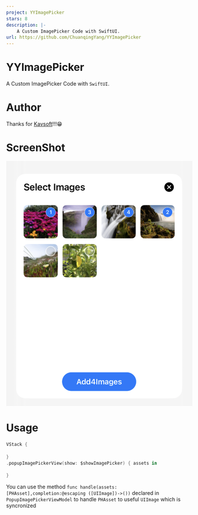 ```yaml
---
project: YYImagePicker
stars: 8
description: |-
    A Custom ImagePicker Code with SwiftUI.
url: https://github.com/ChuanqingYang/YYImagePicker
---
```


# YYImagePicker

A Custom ImagePicker Code with `SwiftUI`.

# Author

Thanks for [Kavsoft](https://www.youtube.com/c/Kavsoft)!!!😁

# ScreenShot

![Preview](https://github.com/ChuanqingYang/YYImagePicker/blob/main/screenshot.png)

# Usage

``` swift
VStack {

}
.popupImagePickerView(show: $showImagePicker) { assets in

}
```

You can use the method  `func handle(assets:[PHAsset],completion:@escaping ([UIImage])->())` declared in `PopupImagePickerViewModel` to handle
`PHAsset` to useful `UIImage` which is syncronized


